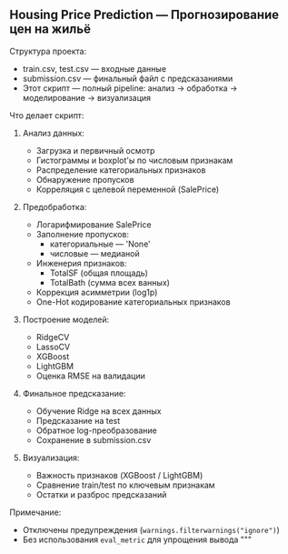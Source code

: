 ## Housing Price Prediction — Прогнозирование цен на жильё

Структура проекта:
- train.csv, test.csv — входные данные
- submission.csv — финальный файл с предсказаниями
- Этот скрипт — полный pipeline: анализ → обработка → моделирование → визуализация

Что делает скрипт:

1. Анализ данных:
   - Загрузка и первичный осмотр
   - Гистограммы и boxplot'ы по числовым признакам
   - Распределение категориальных признаков
   - Обнаружение пропусков
   - Корреляция с целевой переменной (SalePrice)

2. Предобработка:
   - Логарифмирование SalePrice
   - Заполнение пропусков:
       - категориальные — 'None'
       - числовые — медианой
   - Инженерия признаков:
       - TotalSF (общая площадь)
       - TotalBath (сумма всех ванных)
   - Коррекция асимметрии (log1p)
   - One-Hot кодирование категориальных признаков

3. Построение моделей:
   - RidgeCV
   - LassoCV
   - XGBoost
   - LightGBM
   - Оценка RMSE на валидации

4. Финальное предсказание:
   - Обучение Ridge на всех данных
   - Предсказание на test
   - Обратное log-преобразование
   - Сохранение в submission.csv

5. Визуализация:
   - Важность признаков (XGBoost / LightGBM)
   - Сравнение train/test по ключевым признакам
   - Остатки и разброс предсказаний

Примечание:
- Отключены предупреждения (`warnings.filterwarnings("ignore")`)
- Без использования `eval_metric` для упрощения вывода
"""

